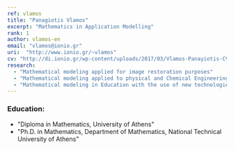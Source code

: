 ```yaml
---
ref: vlamos
title: "Panagiotis Vlamos"
excerpt: "Mathematics in Application Modelling"
rank: 1
author: vlamos-en
email: "vlamos@ionio.gr"
uri:  "http://www.ionio.gr/~vlamos"
cv: "http://di.ionio.gr/wp-content/uploads/2017/03/Vlamos-Panayiotis-CV-2016.pdf"
research:
  - "Mathematical modeling applied for image restoration purposes"
  - "Mathematical modeling applied to physical and Chemical Engineering problems"
  - "Mathematical modeling in Education with the use of new technologies"
---
```


### Education:
  - "Diploma in Mathematics, University of Athens"
  - "Ph.D. in Mathematics, Department of Mathematics, National Technical University of Athens"
